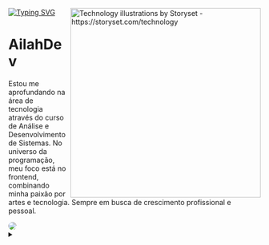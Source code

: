 [![Typing SVG](https://readme-typing-svg.herokuapp.com/?color=ff91a4&size=22&left=true&vCenter=true&width=1000&lines=Welcome!;Ailah+here+:%29)](https://git.io/typing-svg)
<img align="right" alt="Technology illustrations by Storyset - https://storyset.com/technology" height="380" src="https://github.com/AilahDev/AilahDev/assets/156714730/20b1ee07-2b42-490a-bae4-692f27f88866">
 
<h1>
    <a href="https://AilahDev.github.io/"></a>
    <span>AilahDev</span>
</h1>
<p align="left">Estou me aprofundando na área de tecnologia através do curso de Análise e Desenvolvimento de Sistemas.
No universo da programação, meu foco está no frontend, combinando minha paixão por artes e tecnologia. Sempre em busca de crescimento profissional e pessoal.</p>

<div align="left"> 
    <a href="https://www.linkedin.com/in/nathaliia/" target="_blank"><img src="https://img.shields.io/badge/-LinkedIn-%230077B5?style=for-the-badge&logo=linkedin&logoColor=white" style="border-radius: 30px"></a> 
</div>


<details align="left">
  <summary></summary> 

- Technology illustrations by Storyset <a href="https://storyset.com/technology"> </a>   (edited by author)
</details>
